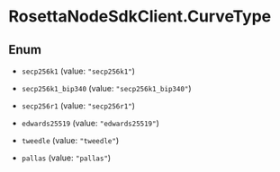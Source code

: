 # RosettaNodeSdkClient.CurveType

## Enum


* `secp256k1` (value: `"secp256k1"`)

* `secp256k1_bip340` (value: `"secp256k1_bip340"`)

* `secp256r1` (value: `"secp256r1"`)

* `edwards25519` (value: `"edwards25519"`)

* `tweedle` (value: `"tweedle"`)

* `pallas` (value: `"pallas"`)


